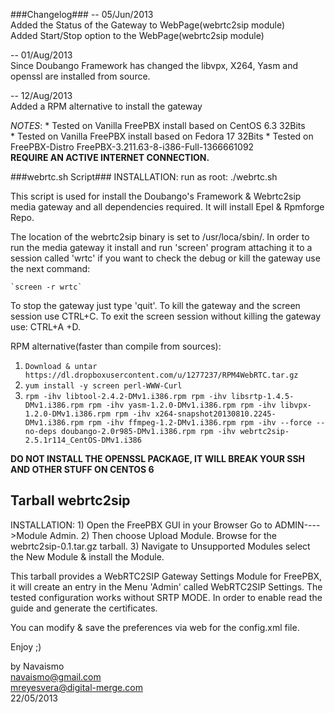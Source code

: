 ###Changelog###
 -- 05/Jun/2013							  
 Added the Status of the Gateway to WebPage(webrtc2sip module)		  
 Added Start/Stop option to the WebPage(webrtc2sip module)		  
									  
 -- 01/Aug/2013							  
 Since Doubango Framework has changed the libvpx, X264, Yasm and openssl 
 are installed from source. 						  
									  
 -- 12/Aug/2013							  
 Added a RPM alternative to install the gateway                          
									 


*NOTES*: 
      * Tested on Vanilla FreePBX install based on CentOS 6.3 32Bits	
      * Tested on Vanilla FreePBX install based on Fedora 17  32Bits
      * Tested on FreePBX-Distro FreePBX-3.211.63-8-i386-Full-1366661092	
	**REQUIRE AN ACTIVE INTERNET CONNECTION.**


###webrtc.sh Script###
INSTALLATION:
	run as root: ./webrtc.sh

This script is used for install the Doubango's Framework & Webrtc2sip media 
gateway and all dependencies required. It will install Epel & Rpmforge Repo.

The location of the webrtc2sip binary is set to /usr/loca/sbin/.
In order to run the media gateway it install and run 'screen' program attaching 
it to a session called 'wrtc' if you want to check the debug or kill the gateway
use the next command:

	`screen -r wrtc`

To stop the gateway just type 'quit'.
To kill the gateway and the screen session use CTRL+C.
To exit the screen session without killing the gateway use: CTRL+A +D.


RPM alternative(faster than compile from sources):

1. `Download & untar https://dl.dropboxusercontent.com/u/1277237/RPM4WebRTC.tar.gz`
2. `yum install -y screen perl-WWW-Curl`
3.
	`rpm -ihv libtool-2.4.2-DMv1.i386.rpm
	rpm -ihv libsrtp-1.4.5-DMv1.i386.rpm
	rpm -ihv yasm-1.2.0-DMv1.i386.rpm
	rpm -ihv libvpx-1.2.0-DMv1.i386.rpm
	rpm -ihv x264-snapshot20130810.2245-DMv1.i386.rpm
	rpm -ihv ffmpeg-1.2-DMv1.i386.rpm
	rpm -ihv --force --no-deps doubango-2.0r985-DMv1.i386.rpm
	rpm -ihv webrtc2sip-2.5.1r114_CentOS-DMv1.i386`

**DO NOT INSTALL THE OPENSSL PACKAGE, IT WILL BREAK YOUR SSH AND OTHER STUFF ON CENTOS 6**

## Tarball webrtc2sip ##

INSTALLATION:
	1) Open the FreePBX GUI in your Browser Go to ADMIN---->Module Admin.
	2) Then choose Upload Module. Browse for the webrtc2sip-0.1.tar.gz
		tarball.
	3) Navigate to Unsupported Modules select the New Module & install the Module.

This tarball provides a WebRTC2SIP Gateway Settings Module for FreePBX, it will create 
an entry in the Menu 'Admin' called WebRTC2SIP Settings. The tested configuration works 
without SRTP MODE. In order to enable read the guide and generate the certificates.

You can modify & save the preferences via web for the config.xml file.


Enjoy ;)

									  
by Navaismo					  
navaismo@gmail.com				  
mreyesvera@digital-merge.com			  
22/05/2013					  
									  
